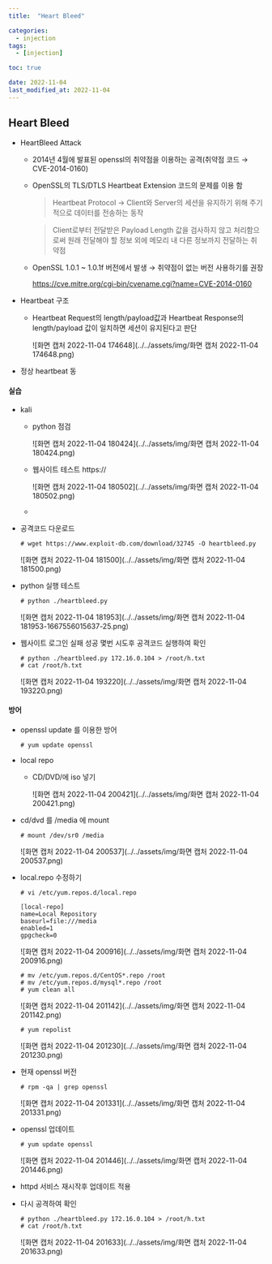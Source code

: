 ```yaml
---
title:  "Heart Bleed" 

categories:
  - injection
tags:
  - [injection]

toc: true

date: 2022-11-04
last_modified_at: 2022-11-04
---
```


## Heart Bleed

- HeartBleed Attack
  - 2014년 4월에 발표된 openssl의 취약점을 이용하는 공격(취약점 코드 → CVE-2014-0160)

  - OpenSSL의 TLS/DTLS Heartbeat Extension 코드의 문제를 이용 함

    > Heartbeat Protocol → Client와 Server의 세션을 유지하기 위해 주기적으로 데이터를 전송하는 동작

    > Client로부터 전달받은 Payload Length 값을 검사하지 않고 처리함으로써 원래 전달해야 할 정보 외에 메모리 내 다른 정보까지 전달하는 취약점

  - OpenSSL 1.0.1 ~ 1.0.1f 버전에서 발생 → 취약점이 없는 버전 사용하기를 권장

    https://cve.mitre.org/cgi-bin/cvename.cgi?name=CVE-2014-0160

- Heartbeat 구조

  - Heartbeat Request의 length/payload값과 Heartbeat Response의 length/payload 값이 일치하면 세션이 유지된다고 판단

    ![화면 캡처 2022-11-04 174648](../../assets/img/화면 캡처 2022-11-04 174648.png)

- 정상 heartbeat 동

#### 실습

- kali

  - python 점검

    ![화면 캡처 2022-11-04 180424](../../assets/img/화면 캡처 2022-11-04 180424.png)

  - 웹사이트 테스트 https://

    ![화면 캡처 2022-11-04 180502](../../assets/img/화면 캡처 2022-11-04 180502.png)

  - 

- 공격코드 다운로드

  ```
  # wget https://www.exploit-db.com/download/32745 -O heartbleed.py
  ```

  ![화면 캡처 2022-11-04 181500](../../assets/img/화면 캡처 2022-11-04 181500.png)

- python 실행 테스트

  ```
  # python ./heartbleed.py
  ```

  ![화면 캡처 2022-11-04 181953](../../assets/img/화면 캡처 2022-11-04 181953-1667556015637-25.png)

- 웹사이트 로그인 실패 성공 몇번 시도후 공격코드 실행하여 확인

  ```
  # python ./heartbleed.py 172.16.0.104 > /root/h.txt
  # cat /root/h.txt
  ```

  ![화면 캡처 2022-11-04 193220](../../assets/img/화면 캡처 2022-11-04 193220.png)

#### 방어

- openssl update 를 이용한 방어

  ```
  # yum update openssl
  ```

- local repo

  - CD/DVD/에 iso 넣기

    ![화면 캡처 2022-11-04 200421](../../assets/img/화면 캡처 2022-11-04 200421.png)

- cd/dvd 를 /media 에 mount

  ```
  # mount /dev/sr0 /media
  ```

  ![화면 캡처 2022-11-04 200537](../../assets/img/화면 캡처 2022-11-04 200537.png)

- local.repo 수정하기

  ```
  # vi /etc/yum.repos.d/local.repo
  
  [local-repo]
  name=Local Repository
  baseurl=file:///media
  enabled=1
  gpgcheck=0
  ```

  ![화면 캡처 2022-11-04 200916](../../assets/img/화면 캡처 2022-11-04 200916.png)

  ```
  # mv /etc/yum.repos.d/CentOS*.repo /root
  # mv /etc/yum.repos.d/mysql*.repo /root
  # yum clean all
  ```

  ![화면 캡처 2022-11-04 201142](../../assets/img/화면 캡처 2022-11-04 201142.png)

  ```
  # yum repolist
  ```

  ![화면 캡처 2022-11-04 201230](../../assets/img/화면 캡처 2022-11-04 201230.png)

- 현재 openssl 버전

  ```
  # rpm -qa | grep openssl
  ```

  ![화면 캡처 2022-11-04 201331](../../assets/img/화면 캡처 2022-11-04 201331.png)

- openssl 업데이트

  ```
  # yum update openssl
  ```

  ![화면 캡처 2022-11-04 201446](../../assets/img/화면 캡처 2022-11-04 201446.png)

- httpd 서비스 재시작후 업데이트 적용

- 다시 공격하여 확인

  ```
  # python ./heartbleed.py 172.16.0.104 > /root/h.txt
  # cat /root/h.txt
  ```

  ![화면 캡처 2022-11-04 201633](../../assets/img/화면 캡처 2022-11-04 201633.png)